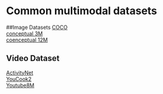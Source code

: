 # Common multimodal datasets

##Image Datasets
[COCO](https://cocodataset.org/#home)\
[conceptual 3M](https://ai.google.com/research/ConceptualCaptions/)\
[coenceptual 12M](https://github.com/google-research-datasets/conceptual-12m)

## Video  Dataset
[ActivityNet](http://activity-net.org/)\
[YouCook2](http://youcook2.eecs.umich.edu/download)\
[Youtube8M](https://research.google.com/youtube8m/index.html)


